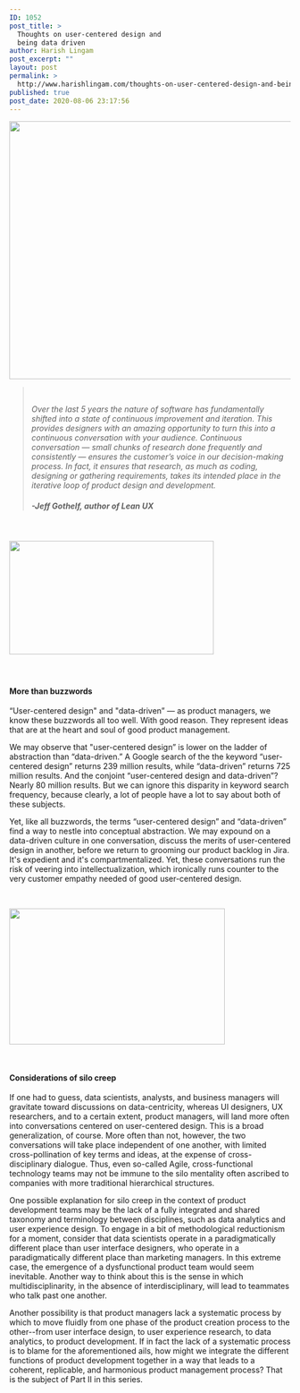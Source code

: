 ```yaml
---
ID: 1052
post_title: >
  Thoughts on user-centered design and
  being data driven
author: Harish Lingam
post_excerpt: ""
layout: post
permalink: >
  http://www.harishlingam.com/thoughts-on-user-centered-design-and-being-data-driven/
published: true
post_date: 2020-08-06 23:17:56
---
```

<a href="http://www.harishlingam.com/wp-content/uploads/2020/08/ux-indonesia-qC2n6RQU4Vw-unsplash-3.jpg"><img class="wp-image-1055 aligncenter" src="http://www.harishlingam.com/wp-content/uploads/2020/08/ux-indonesia-qC2n6RQU4Vw-unsplash-3-300x200.jpg" alt="" width="692" height="461" /></a>
<blockquote>&nbsp;

<em>Over the last 5 years the nature of software has fundamentally shifted into a state of continuous improvement and iteration. This provides designers with an amazing opportunity to turn this into a continuous conversation with your audience. Continuous conversation — small chunks of research done frequently and consistently — ensures the customer’s voice in our decision-making process. In fact, it ensures that research, as much as coding, designing or gathering requirements, takes its intended place in the iterative loop of product design and development.</em>
<h5><em>-Jeff Gothelf, author of Lean UX</em></h5>
</blockquote>
&nbsp;

<a href="http://www.harishlingam.com/wp-content/uploads/2020/08/Were-data-driven-phrase.jpeg"><img class=" wp-image-1082 aligncenter" src="http://www.harishlingam.com/wp-content/uploads/2020/08/Were-data-driven-phrase.jpeg" alt="" width="366" height="203" /></a>
<h4></h4>
&nbsp;
<h4>More than buzzwords</h4>
“User-centered design" and "data-driven” — as product managers, we know these buzzwords all too well. With good reason. They represent ideas that are at the heart and soul of good product management.

We may observe that "user-centered design” is lower on the ladder of abstraction than “data-driven.” A Google search of the the keyword “user-centered design” returns 239 million results, while “data-driven” returns 725 million results. And the conjoint “user-centered design and data-driven”? Nearly 80 million results. But we can ignore this disparity in keyword search frequency, because clearly, a lot of people have a lot to say about both of these subjects.

Yet, like all buzzwords, the terms “user-centered design” and “data-driven” find a way to nestle into conceptual abstraction. We may expound on a data-driven culture in one conversation, discuss the merits of user-centered design in another, before we return to grooming our product backlog in Jira. It's expedient and it's compartmentalized. Yet, these conversations run the risk of veering into intellectualization, which ironically runs counter to the very customer empathy needed of good user-centered design.

&nbsp;

<a href="http://www.harishlingam.com/wp-content/uploads/2020/08/Animal-feed-silos.jpg"><img class=" wp-image-1081 aligncenter" src="http://www.harishlingam.com/wp-content/uploads/2020/08/Animal-feed-silos-300x189.jpg" alt="" width="386" height="243" /></a>

&nbsp;
<h4></h4>
<h4>Considerations of silo creep</h4>
If one had to guess, data scientists, analysts, and business managers will gravitate toward discussions on data-centricity, whereas UI designers, UX researchers, and to a certain extent, product managers, will land more often into conversations centered on user-centered design. This is a broad generalization, of course. More often than not, however, the two conversations will take place independent of one another, with limited cross-pollination of key terms and ideas, at the expense of cross-disciplinary dialogue. Thus, even so-called Agile, cross-functional technology teams may not be immune to the silo mentality often ascribed to companies with more traditional hierarchical structures.

One possible explanation for silo creep in the context of product development teams may be the lack of a fully integrated and shared taxonomy and terminology between disciplines, such as data analytics and user experience design. To engage in a bit of methodological reductionism for a moment, consider that data scientists operate in a paradigmatically different place than user interface designers, who operate in a paradigmatically different place than marketing managers. In this extreme case, the emergence of a dysfunctional product team would seem inevitable. Another way to think about this is the sense in which multidisciplinarity, in the absence of interdisciplinary, will lead to teammates who talk past one another.

Another possibility is that product managers lack a systematic process by which to move fluidly from one phase of the product creation process to the other--from user interface design, to user experience research, to data analytics, to product development. If in fact the lack of a systematic process is to blame for the aforementioned ails, how might we integrate the different functions of product development together in a way that leads to a coherent, replicable, and harmonious product management process? That is the subject of Part II in this series.